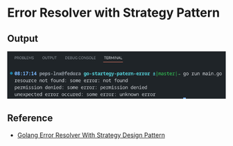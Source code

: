 # Error Resolver with Strategy Pattern

## Output

![alt text](./output.png)

## Reference

- [Golang Error Resolver With Strategy Design Pattern
](https://ahmedghazey.medium.com/golang-error-resolver-with-strategy-design-pattern-668128f06dc3)